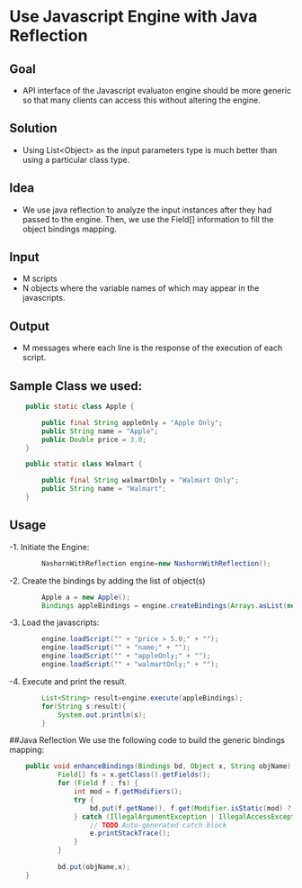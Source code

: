 # Use Javascript Engine with Java Reflection

## Goal
- API interface of the Javascript evaluaton engine should be more generic so that many clients can access this without altering the engine.

## Solution
- Using List\<Object\> as the input parameters type is much better than using
a particular class type.

## Idea
- We use java reflection to analyze the input instances after they had passed
to the engine. 
Then, we use the Field[] information to fill the object bindings 
mapping.

## Input
- M scripts
- N objects where the variable names of which may appear in the javascripts. 

## Output
- M messages where each line is the response of the execution of each script. 

## Sample Class we used:
```Java
	public static class Apple {

		public final String appleOnly = "Apple Only";
		public String name = "Apple";
		public Double price = 3.0;
	}

	public static class Walmart {

		public final String walmartOnly = "Walmart Only";
		public String name = "Walmart";
	}
```

## Usage
-1. Initiate the Engine:
```Java
		NashornWithReflection engine=new NashornWithReflection();
```

-2. Create the bindings by adding the list of object(s)
```Java
		Apple a = new Apple();		
		Bindings appleBindings = engine.createBindings(Arrays.asList(new Object[]{a}));
```

-3. Load the javascripts:
```Java		
		engine.loadScript("" + "price > 5.0;" + "");
		engine.loadScript("" + "name;" + "");
		engine.loadScript("" + "appleOnly;" + "");
		engine.loadScript("" + "walmartOnly;" + "");
```

-4. Execute and print the result.
```Java
		List<String> result=engine.execute(appleBindings);
		for(String s:result){
			System.out.println(s);
		}
```

##Java Reflection
We use the following code to build the generic bindings mapping:
```Java
    public void enhanceBindings(Bindings bd, Object x, String objName) {
			Field[] fs = x.getClass().getFields();
			for (Field f : fs) {
				int mod = f.getModifiers();
				try {
					bd.put(f.getName(), f.get(Modifier.isStatic(mod) ? null : x));
				} catch (IllegalArgumentException | IllegalAccessException e) {
					// TODO Auto-generated catch block
					e.printStackTrace();
				}
			}
			
			bd.put(objName,x);
	}
```
